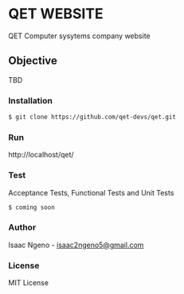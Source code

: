 # QET WEBSITE

QET Computer sysytems company website

## Objective
TBD


### Installation

```sh
$ git clone https://github.com/qet-devs/qet.git
```



### Run
http://localhost/qet/


### Test

Acceptance Tests, Functional Tests and Unit Tests

```sh
$ coming soon
```

### Author
Isaac Ngeno - <isaac2ngeno5@gmail.com> 

### License
MIT License